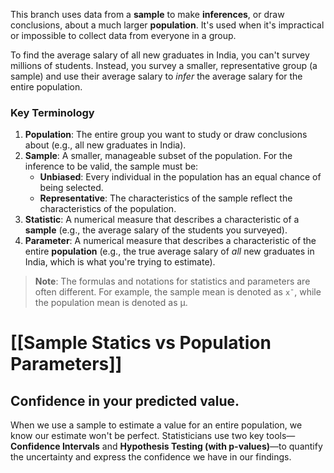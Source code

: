 This branch uses data from a **sample** to make **inferences**, or draw conclusions, about a much larger **population**. It's used when it's impractical or impossible to collect data from everyone in a group.

To find the average salary of all new graduates in India, you can't survey millions of students. Instead, you survey a smaller, representative group (a sample) and use their average salary to _infer_ the average salary for the entire population.
### Key Terminology

1. **Population**: The entire group you want to study or draw conclusions about (e.g., all new graduates in India).
2. **Sample**: A smaller, manageable subset of the population. For the inference to be valid, the sample must be:
	- **Unbiased**: Every individual in the population has an equal chance of being selected.
	- **Representative**: The characteristics of the sample reflect the characteristics of the population.
3. **Statistic**: A numerical measure that describes a characteristic of a **sample** (e.g., the average salary of the students you surveyed).
4. **Parameter**: A numerical measure that describes a characteristic of the entire **population** (e.g., the true average salary of _all_ new graduates in India, which is what you're trying to estimate).

> **Note**: The formulas and notations for statistics and parameters are often different. For example, the sample mean is denoted as `xˉ`, while the population mean is denoted as μ.

# [[Sample Statics vs Population Parameters]]

## Confidence in your predicted value.
When we use a sample to estimate a value for an entire population, we know our estimate won't be perfect. Statisticians use two key tools—**Confidence Intervals** and **Hypothesis Testing (with p-values)**—to quantify the uncertainty and express the confidence we have in our findings.